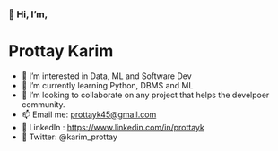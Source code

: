 ### 👋 Hi, I’m,
# Prottay Karim
- 👀 I’m interested in Data, ML and Software Dev
- 🌱 I’m currently learning Python, DBMS and ML
- 💞️ I’m looking to collaborate on any project that helps the develpoer community.
- 📫 Email me: prottayk45@gmail.com
- 🔗 LinkedIn : https://www.linkedin.com/in/prottayk
- 🦆 Twitter: @karim_prottay
<!---
prottayislive/prottayislive is your go to connect with me!
--->
